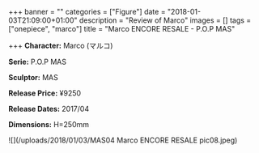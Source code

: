 +++
banner = ""
categories = ["Figure"]
date = "2018-01-03T21:09:00+01:00"
description = "Review of Marco"
images = []
tags = ["onepiece", "marco"]
title = "Marco ENCORE RESALE - P.O.P MAS"

+++
**Character:** Marco (マルコ)

**Serie:** P.O.P MAS

**Sculptor:** MAS

**Release Price:** ¥9250

**Release Dates:** 2017/04

**Dimensions:** H=250mm

![](/uploads/2018/01/03/MAS04 Marco ENCORE RESALE pic08.jpeg)